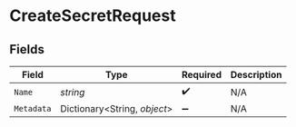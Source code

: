 # CreateSecretRequest


## Fields

| Field                        | Type                         | Required                     | Description                  |
| ---------------------------- | ---------------------------- | ---------------------------- | ---------------------------- |
| `Name`                       | *string*                     | :heavy_check_mark:           | N/A                          |
| `Metadata`                   | Dictionary<String, *object*> | :heavy_minus_sign:           | N/A                          |